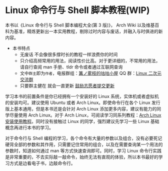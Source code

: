 # Linux 命令行与 Shell 脚本教程(WIP)<!-- {docsify-ignore-all} -->

本书以《Linux 命令行与 Shell 脚本编程大全(第 3 版)》， Arch Wiki 以及维基百科为基准，精炼更新出一本实用教程，剔除过时内容与废话，并融入与时俱进的新内容。

- 本书特点
  - 无废话 不会像很多撑时长的教程一样浪费你的时间
  - 只介绍高频常用的用法，阅读性价比高。对于更详细的，不常用的用法，请自行查阅 man 手册、tldr 命令或者通过互联网查询
  - 文中`群主`即为`作者`，电报群组：[篝ノ雾枝的咕咕小屋](https://t.me/kdwu1fan) QQ 群：[Linux 二次元交流群](https://jq.qq.com/?_wv=1027&k=5hTGQRy)
  - 只要群主健在 就会一直更新 [鼓励志愿者提交更新](/contribution.md)

学习本书的前置条件是你已经拥有一个安装好的 Linux 系统，实体机或者虚拟机的安装均可。建议使用 Ubuntu 或者 Arch Linux。即使命令行在各个 Linux 发行版上基本通用，但是本书还是会针对 Arch Linux 添加更多内容，建议有能力的同学尽量使用 Arch Linux。对于 Arch Linux，可阅读学习同系列教程：[Arch Linux 安装使用教程](https://ArchLinuxStudio.github.io/ArchLinuxTutorial/#/)。同时没有接触过 Linux 的同学，强烈建议先学习一些 Linux 基础概念再进行本书的学习。

<!-- 先阅读学习[Linux 通识教程](/#/)<sup>Coming soon</sup>， -->

对于命令行与 Shell 编程的学习，各个命令有大量的参数以及组合，没有必要死记硬背全部的参数和其作用，只需要记住常用的组合，以及在需要查询某一个用法的参数时，知道如何通过 man 等方式快速查询即可。同时，学习 Linux 命令行实践是非常重要的，不去实际敲一敲命令，始终无法有直观的体验，所以本书最好的学习方式是边看电子书，边敲命令行。
